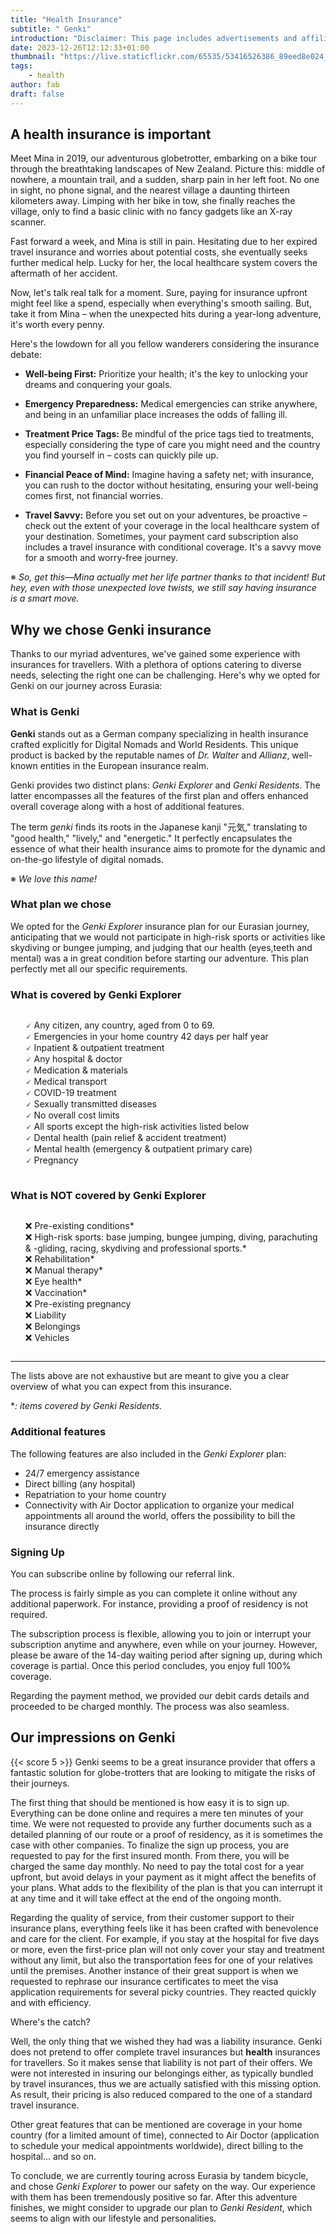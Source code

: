 ```yaml
---
title: "Health Insurance"
subtitle: " Genki"
introduction: "Disclaimer: This page includes advertisements and affiliate links. Clicking on these links will not affect the prices you encounter, but it will contribute a small commission to us as a gesture of your support."
date: 2023-12-26T12:12:33+01:00
thumbnail: "https://live.staticflickr.com/65535/53416526386_89eed8e024_c.jpg"
tags:
    - health
author: fab
draft: false
---
```


## A health insurance is important
Meet Mina in 2019, our adventurous globetrotter, embarking on a bike tour through the breathtaking landscapes of New Zealand. Picture this: middle of nowhere, a mountain trail, and a sudden, sharp pain in her left foot. No one in sight, no phone signal, and the nearest village a daunting thirteen kilometers away. Limping with her bike in tow, she finally reaches the village, only to find a basic clinic with no fancy gadgets like an X-ray scanner.

Fast forward a week, and Mina is still in pain. Hesitating due to her expired travel insurance and worries about potential costs, she eventually seeks further medical help. Lucky for her, the local healthcare system covers the aftermath of her accident.

Now, let's talk real talk for a moment. Sure, paying for insurance upfront might feel like a spend, especially when everything's smooth sailing. But, take it from Mina – when the unexpected hits during a year-long adventure, it's worth every penny.

Here's the lowdown for all you fellow wanderers considering the insurance debate:


- **Well-being First:** Prioritize your health; it's the key to unlocking your dreams and conquering your goals.

- **Emergency Preparedness:** Medical emergencies can strike anywhere, and being in an unfamiliar place increases the odds of falling ill.

- **Treatment Price Tags:** Be mindful of the price tags tied to treatments, especially considering the type of care you might need and the country you find yourself in – costs can quickly pile up.

- **Financial Peace of Mind:** Imagine having a safety net; with insurance, you can rush to the doctor without hesitating, ensuring your well-being comes first, not financial worries.

- **Travel Savvy:** Before you set out on your adventures, be proactive – check out the extent of your coverage in the local healthcare system of your destination. Sometimes, your payment card subscription also includes a travel insurance with conditional coverage. It's a savvy move for a smooth and worry-free journey.


※ *So, get this—Mina actually met her life partner thanks to that incident! But hey, even with those unexpected love twists, we still say having insurance is a smart move.*

## Why we chose Genki insurance
Thanks to our myriad adventures, we've gained some experience with insurances for travellers. With a plethora of options catering to diverse needs, selecting the right one can be challenging. Here's why we opted for Genki on our journey across Eurasia:

### What is Genki
**Genki** stands out as a German company specializing in health insurance crafted explicitly for Digital Nomads and World Residents. This unique product is backed by the reputable names of *Dr. Walter* and *Allianz*, well-known entities in the European insurance realm.

Genki provides two distinct plans: *Genki Explorer* and *Genki Residents*. The latter encompasses all the features of the first plan and offers enhanced overall coverage along with a host of additional features.

The term *genki* finds its roots in the Japanese kanji "元気," translating to "good health," "lively," and "energetic." It perfectly encapsulates the essence of what their health insurance aims to promote for the dynamic and on-the-go lifestyle of digital nomads.


※ *We love this name!*

### What plan we chose
We opted for the *Genki Explorer* insurance plan for our Eurasian journey, anticipating that we would not participate in high-risk sports or activities like skydiving or bungee jumping, and judging that our health (eyes,teeth and mental) was a in great condition before starting our adventure. This plan perfectly met all our specific requirements.

### What is covered by Genki Explorer
<ul style="list-style: none;display: inline-block;">
<li>🗸 Any citizen, any country, aged from 0 to 69.</li>
<li>🗸 Emergencies in your home country 42 days per half year</li>
<li>🗸 Inpatient & outpatient treatment</li>
<li>🗸 Any hospital & doctor</li>
<li>🗸 Medication & materials</li>
<li>🗸 Medical transport</li>
<li>🗸 COVID-19 treatment</li>
<li>🗸 Sexually transmitted diseases</li>
<li>🗸 No overall cost limits</li>
<li>🗸 All sports except the high-risk activities listed below</li>
<li>🗸 Dental health (pain relief & accident treatment)</li>
<li>🗸 Mental health (emergency & outpatient primary care)</li>
<li>🗸 Pregnancy</li>

</ul>


### What is NOT covered by Genki Explorer
<ul style="list-style: none;display: inline-block;">
<li>❌ Pre-existing conditions*
<li>❌ High-risk sports: base jumping, bungee jumping, diving, parachuting & -gliding, racing, skydiving and professional sports.*
<li>❌ Rehabilitation*
<li>❌ Manual therapy*
<li>❌ Eye health*
<li>❌ Vaccination*
<li>❌ Pre-existing pregnancy
<li>❌ Liability
<li>❌ Belongings
<li>❌ Vehicles
</ul>

<hr>

The lists above are not exhaustive but are meant to give you a clear overview of what you can expect from this insurance.

**: items covered by Genki Residents.*

### Additional features
The following features are also included in the *Genki Explorer* plan:	
- 24/7 emergency assistance	
- Direct billing (any hospital)
- Repatriation to your home country
- Connectivity with Air Doctor application to organize your medical appointments all around the world, offers the possibility to bill the insurance directly

### Signing Up
You can subscribe online by following our referral link.

The process is fairly simple as you can complete it online without any additional paperwork. For instance, providing a proof of residency is not required.

The subscription process is flexible, allowing you to join or interrupt your subscription anytime and anywhere, even while on your journey. However, please be aware of the 14-day waiting period after signing up, during which coverage is partial. Once this period concludes, you enjoy full 100% coverage.

Regarding the payment method, we provided our debit cards details and proceeded to be charged monthly. The process was also seamless.


## Our impressions on Genki
{{< score 5 >}}
Genki seems to be a great insurance provider that offers a fantastic solution for globe-trotters that are looking to mitigate the risks of their journeys.

The first thing that should be mentioned is how easy it is to sign up. Everything can be done online and requires a mere ten minutes of your time. We were not requested to provide any further documents such as a detailed planning of our route or a proof of residency, as it is sometimes the case with other companies. To finalize the sign up process, you are requested to pay for the first insured month. From there, you will be charged the same day monthly. No need to pay the total cost for a year upfront, but avoid delays in your payment as it might affect the benefits of your plans. What adds to the flexibility of the plan is that you can interrupt it at any time and it will take effect at the end of the ongoing month.

Regarding the quality of service, from their customer support to their insurance plans, everything feels like it has been crafted with benevolence and care for the client. For example, if you stay at the hospital for five days or more, even the first-price plan will not only cover your stay and treatment without any limit, but also the transportation fees for one of your relatives until the premises.
Another instance of their great support is when we requested to rephrase our insurance certificates to meet the visa application requirements for several picky countries. They reacted quickly and with efficiency.

Where's the catch? 

Well, the only thing that we wished they had was a liability insurance. Genki does not pretend to offer complete travel insurances but **health** insurances for travellers. So it makes sense that liability is not part of their offers. We were not interested in insuring our belongings either, as typically bundled by travel insurances, thus we are actually satisfied with this missing option. As result, their pricing is also reduced compared to the one of a standard travel insurance.

Other great features that can be mentioned are coverage in your home country (for a limited amount of time), connected to Air Doctor (application to schedule your medical appointments worldwide), direct billing to the hospital... and so on.

To conclude, we are currently touring across Eurasia by tandem bicycle, and chose *Genki Explorer* to power our safety on the way. Our experience with them has been tremendously positive so far. After this adventure finishes, we might consider to upgrade our plan to *Genki Resident*, which seems to align with our lifestyle and personalities. 


